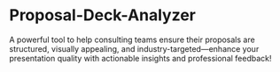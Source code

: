 # Proposal-Deck-Analyzer
A powerful tool to help consulting teams ensure their proposals are structured, visually appealing, and industry-targeted—enhance your presentation quality with actionable insights and professional feedback!
